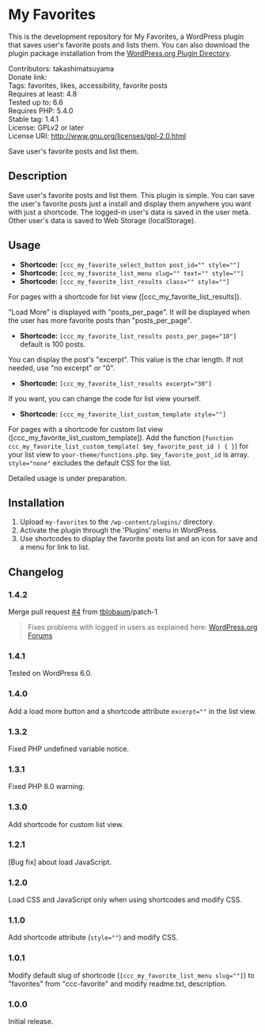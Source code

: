 # My Favorites

This is the development repository for My Favorites, a WordPress plugin that saves user's favorite posts and lists them. You can also download the plugin package installation from the [WordPress.org Plugin Directory](https://wordpress.org/plugins/my-favorites/).

Contributors: takashimatsuyama  
Donate link:  
Tags: favorites, likes, accessibility, favorite posts  
Requires at least: 4.8  
Tested up to: 6.6  
Requires PHP: 5.4.0  
Stable tag: 1.4.1  
License: GPLv2 or later  
License URI: http://www.gnu.org/licenses/gpl-2.0.html  

Save user's favorite posts and list them.

## Description

Save user's favorite posts and list them.
This plugin is simple. You can save the user's favorite posts just a install and display them anywhere you want with just a shortcode.
The logged-in user's data is saved in the user meta. Other user's data is saved to Web Storage (localStorage).

## Usage

* **Shortcode:** `[ccc_my_favorite_select_button post_id="" style=""]`
* **Shortcode:** `[ccc_my_favorite_list_menu slug="" text="" style=""]`
* **Shortcode:** `[ccc_my_favorite_list_results class="" style=""]`

For pages with a shortcode for list view ([ccc_my_favorite_list_results]).

"Load More" is displayed with "posts_per_page".
It will be displayed when the user has more favorite posts than "posts_per_page".

* **Shortcode:** `[ccc_my_favorite_list_results posts_per_page="10"]` default is 100 posts.

You can display the post's "excerpt".
This value is the char length.
If not needed, use "no excerpt" or "0".

* **Shortcode:** `[ccc_my_favorite_list_results excerpt="30"]`

If you want, you can change the code for list view yourself.

* **Shortcode:** `[ccc_my_favorite_list_custom_template style=""]`

For pages with a shortcode for custom list view ([ccc_my_favorite_list_custom_template]).
Add the function (`function ccc_my_favorite_list_custom_template( $my_favorite_post_id ) { }`) for your list view to `your-theme/functions.php`.
`$my_favorite_post_id` is array.
`style="none"` excludes the default CSS for the list.

Detailed usage is under preparation.

## Installation

1. Upload `my-favorites` to the `/wp-content/plugins/` directory.
2. Activate the plugin through the 'Plugins' menu in WordPress.
3. Use shortcodes to display the favorite posts list and an icon for save and a menu for link to list.

## Changelog

### 1.4.2
Merge pull request [#4](https://github.com/takashi-matsuyama/my-favorites/pull/4) from [tblobaum](https://github.com/tblobaum)/patch-1  
> Fixes problems with logged in users as explained here: [WordPress.org Forums](https://wordpress.org/support/topic/plugin-not-working-correctly-for-logged-in-user/)

### 1.4.1
Tested on WordPress 6.0.

### 1.4.0
Add a load more button and a shortcode attribute `excerpt=""` in the list view.

### 1.3.2
Fixed PHP undefined variable notice.

### 1.3.1
Fixed PHP 8.0 warning.

### 1.3.0
Add shortcode for custom list view.

### 1.2.1
[Bug fix] about load JavaScript.

### 1.2.0
Load CSS and JavaScript only when using shortcodes and modify CSS.

### 1.1.0
Add shortcode attribute (`style=""`) and modify CSS.

### 1.0.1
Modify default slug of shortcode (`[ccc_my_favorite_list_menu slug=""]`) to "favorites" from "ccc-favorite" and modify readme.txt, description.

### 1.0.0
Initial release.